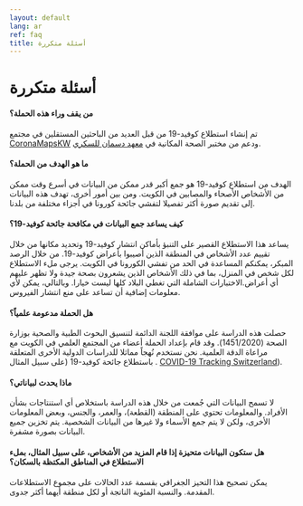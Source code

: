 ```yaml
---
layout: default
lang: ar
ref: faq
title: أسئلة متكررة
---
```

# أسئلة متكررة

#### من يقف وراء هذه الحملة؟ ‪‬ 

تم إنشاء استطلاع كوفيد-19 من قبل العديد من الباحثين المستقلين في مجتمع
[CoronaMapsKW](https://www.coronamapskw.com) ودعم من مختبر الصحة
المكانية في [معهد دسمان للسكري](https://www.dasmaninstitute.org/).

#### ما هو الهدف من الحملة؟ 

الهدف من استطلاع كوفيد-19 هو جمع أكبر قدر ممكن من البيانات في أسرع وقت ممكن من الأشخاص الأصحاء والمصابين في الكويت. ومن بين أمور أخرى، تهدف هذه البيانات إلى تقديم صورة أكثر تفصيلا لتفشي جائحة كورونا في أجزاء مختلفة من بلدنا.

#### ‪كيف يساعد جمع البيانات في مكافحة جائحة كوفيد‫-‬19؟ 

يساعد هذا الاستطلاع القصير على التنبؤ بأماكن انتشار كوفيد-19 وتحديد مكانها من خلال تقييم عدد الأشخاص في المنطقة الذين أصيبوا بأعراض كوفيد-19. من خلال الرصد المبكر، يمكنكم المساعدة في الحد من تفشي الكورونا في الكويت. يرجى ملء الاستطلاع لكل شخص في المنزل، بما في ذلك الأشخاص الذين يشعرون بصحة جيدة ولا تظهر عليهم أي أعراض.الاختبارات الشاملة التي تغطي البلاد كلها ليست خيارا. وبالتالي، يمكن لأي معلومات إضافية أن تساعد على منع انتشار الفيروس.

#### ‪‬هل الحملة مدعومة علمياً؟
 
حصلت هذه الدراسة على موافقة اللجنة الدائمة لتنسيق البحوث الطبية
والصحية بوزارة الصحة (1451/2020). وقد قام بإعداد الحملة أعضاء من
المجتمع العلمي في الكويت مع مراعاة الدقة العلمية. نحن نستخدم نُهجاً مماثلا
للدراسات الدولية الأخرى المتعلقة باستطلاع جائحة  كوفيد-19 (على سبيل المثال . ‪[COVID-19 Tracking Switzerland](https://www.covidtracker.ch/en/)‬).

#### ماذا يحدث لبياناتي؟ 

لا تسمح البيانات التي جُمعت من خلال هذه الدراسة باستخلاص أي استنتاجات بشأن الأفراد. والمعلومات تحتوي على المنطقة (القطعة)، والعمر، والجنس، وبعض المعلومات الأخرى، ولكن لا يتم جمع الأسماء ولا غيرها من البيانات الشخصية. يتم تخزين جميع البيانات بصورة مشفرة.

#### هل ستكون البيانات متحيزة إذا قام المزيد من الأشخاص، على سبيل المثال، بملء الاستطلاع في المناطق المكتظة بالسكان؟
 
يمكن تصحيح هذا التحيز الجغرافي بقسمة عدد الحالات على مجموع الاستطلاعات المقدمة. والنسبة المئوية الناتجة أو لكل منطقة أيهما أكثر جدوى.
